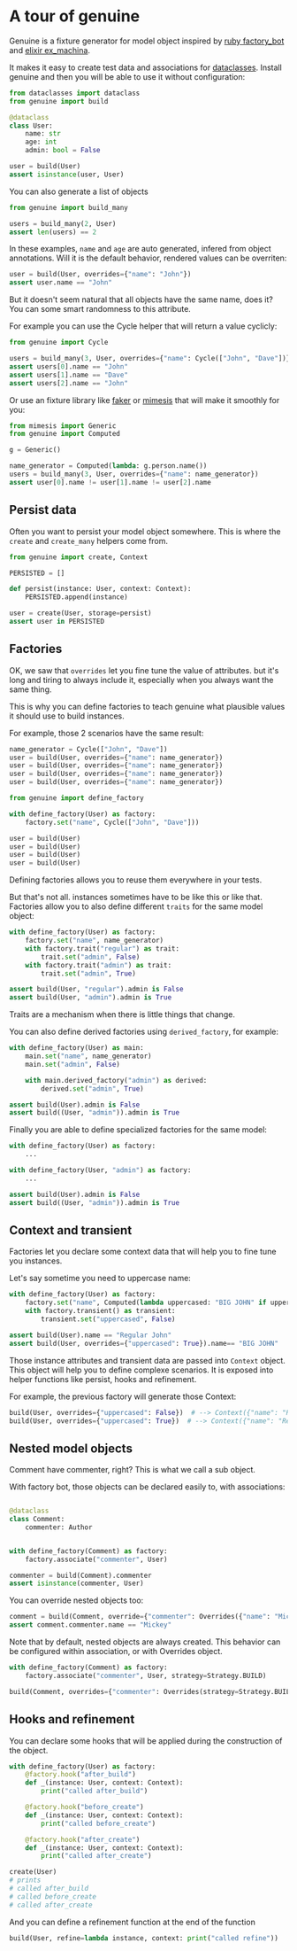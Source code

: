 # A tour of genuine

Genuine is a fixture generator for model object inspired by [ruby factory_bot](https://thoughtbot.github.io/factory_bot/) and [elixir ex_machina](https://hexdocs.pm/ex_machina/ExMachina.html).

It makes it easy to create test data and associations for [dataclasses](https://docs.python.org/3/library/dataclasses.html). Install genuine and then you will be able to use it without configuration:

```python hl_lines="2 10"
from dataclasses import dataclass
from genuine import build

@dataclass
class User:
    name: str
    age: int
    admin: bool = False

user = build(User)
assert isinstance(user, User)
```

You can also generate a list of objects

```python hl_lines="3"
from genuine import build_many

users = build_many(2, User)
assert len(users) == 2
```

In these examples, `name` and `age` are auto generated, infered from object annotations.
Will it is the default behavior, rendered values can be overriten:

```python
user = build(User, overrides={"name": "John"})
assert user.name == "John"
```

But it doesn't seem natural that all objects have the same name, does it?
You can some smart randomness to this attribute.

For example you can use the Cycle helper that will return a value cyclicly:

```python
from genuine import Cycle

users = build_many(3, User, overrides={"name": Cycle(["John", "Dave"])})
assert users[0].name == "John"
assert users[1].name == "Dave"
assert users[2].name == "John"
```

Or use an fixture library like [faker](https://faker.readthedocs.io) or [mimesis](https://mimesis.name) that will make it smoothly for you:

```python
from mimesis import Generic
from genuine import Computed

g = Generic()

name_generator = Computed(lambda: g.person.name())
users = build_many(3, User, overrides={"name": name_generator})
assert user[0].name != user[1].name != user[2].name
```


## Persist data

Often you want to persist your model object somewhere. This is where the `create` and `create_many` helpers come from.

```python
from genuine import create, Context

PERSISTED = []

def persist(instance: User, context: Context):
    PERSISTED.append(instance)

user = create(User, storage=persist)
assert user in PERSISTED
```


## Factories

OK, we saw that `overrides` let you fine tune the value of attributes. but it's long and tiring to always include it, especially when you always want the same thing.

This is why you can define factories to teach genuine what plausible values it should use to build instances.

For example, those 2 scenarios have the same result:

```python
name_generator = Cycle(["John", "Dave"])
user = build(User, overrides={"name": name_generator})
user = build(User, overrides={"name": name_generator})
user = build(User, overrides={"name": name_generator})
user = build(User, overrides={"name": name_generator})
```

```python
from genuine import define_factory

with define_factory(User) as factory:
    factory.set("name", Cycle(["John", "Dave"]))

user = build(User)
user = build(User)
user = build(User)
user = build(User)
```

Defining factories allows you to reuse them everywhere in your tests.

But that's not all. instances sometimes have to be like this or like that.
Factories allow you to also define different `traits` for the same model object:

```python
with define_factory(User) as factory:
    factory.set("name", name_generator)
    with factory.trait("regular") as trait:
        trait.set("admin", False)
    with factory.trait("admin") as trait:
        trait.set("admin", True)

assert build(User, "regular").admin is False
assert build(User, "admin").admin is True
```

Traits are a mechanism when there is little things that change.

You can also define derived factories using `derived_factory`, for example:

```python
with define_factory(User) as main:
    main.set("name", name_generator)
    main.set("admin", False)

    with main.derived_factory("admin") as derived:
        derived.set("admin", True)

assert build(User).admin is False
assert build((User, "admin")).admin is True
```

Finally you are able to define specialized factories for the same model:

```python
with define_factory(User) as factory:
    ...

with define_factory(User, "admin") as factory:
    ...

assert build(User).admin is False
assert build((User, "admin")).admin is True
```


## Context and transient

Factories let you declare some context data that will help you to fine tune you instances.

Let's say sometime you need to uppercase name:

```python
with define_factory(User) as factory:
    factory.set("name", Computed(lambda uppercased: "BIG JOHN" if uppercased else "Regular John"))
    with factory.transient() as transient:
        transient.set("uppercased", False)

assert build(User).name == "Regular John"
assert build(User, overrides={"uppercased": True}).name== "BIG JOHN"
```

Those instance attributes and transient data are passed into `Context` object.
This object will help you to define complexe scenarios. It is exposed into helper functions like persist, hooks and refinement.

For example, the previous factory will generate those Context:

```python
build(User, overrides={"uppercased": False})  # --> Context({"name": "Regular John", "uppercased": False})
build(User, overrides={"uppercased": True})  # --> Context({"name": "Regular John", "uppercased": True})
```

## Nested model objects

Comment have commenter, right? This is what we call a sub object.

With factory bot, those objects can be declared easily to, with associations:

```python

@dataclass
class Comment:
    commenter: Author


with define_factory(Comment) as factory:
    factory.associate("commenter", User)

commenter = build(Comment).commenter
assert isinstance(commenter, User)
```

You can override nested objects too:

```python
comment = build(Comment, override={"commenter": Overrides({"name": "Mickey"})})
assert comment.commenter.name == "Mickey"
```

Note that by default, nested objects are always created. This behavior can be configured within association, or with Overrides object.

```python
with define_factory(Comment) as factory:
    factory.associate("commenter", User, strategy=Strategy.BUILD)
```

```python
build(Comment, overrides={"commenter": Overrides(strategy=Strategy.BUILD)})
```

## Hooks and refinement

You can declare some hooks that will be applied during the construction of the object.

```python
with define_factory(User) as factory:
    @factory.hook("after_build")
    def _(instance: User, context: Context):
        print("called after_build")

    @factory.hook("before_create")
    def _(instance: User, context: Context):
        print("called before_create")

    @factory.hook("after_create")
    def _(instance: User, context: Context):
        print("called after_create")

create(User)
# prints
# called after_build
# called before_create
# called after_create
```

And you can define a refinement function at the end of the function

```python
build(User, refine=lambda instance, context: print("called refine"))
```
